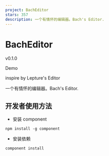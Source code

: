 ```yaml
---
project: BachEditor
stars: 357
description: 一个有情怀的编辑器。Bach's Editor.
---
```


BachEditor
==========

v0.1.0

Demo

inspire by Lepture's Editor

一个有情怀的编辑器。Bach's Editor.

开发者使用方法
-------

-   安装 component

```
npm install -g component
```

-   安装依赖

```
component install
```
